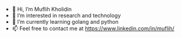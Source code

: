 - 👋  Hi, I’m Muflih Kholidin
- 👀  I’m interested in research and technology
- 🌱  I’m currently learning golang and python
- 📫  Feel free to contact me at https://www.linkedin.com/in/muflih/

<!---
mmuflih/mmuflih is a ✨ special ✨ repository because its `README.md` (this file) appears on your GitHub profile.
You can click the Preview link to take a look at your changes.
--->
